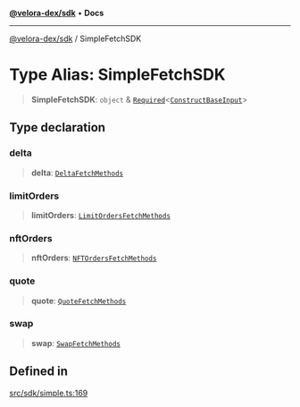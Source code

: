 [**@velora-dex/sdk**](../README.md) • **Docs**

***

[@velora-dex/sdk](../globals.md) / SimpleFetchSDK

# Type Alias: SimpleFetchSDK

> **SimpleFetchSDK**: `object` & [`Required`](../-internal-/type-aliases/Required.md)\<[`ConstructBaseInput`](../-internal-/interfaces/ConstructBaseInput.md)\>

## Type declaration

### delta

> **delta**: [`DeltaFetchMethods`](../-internal-/type-aliases/DeltaFetchMethods.md)

### limitOrders

> **limitOrders**: [`LimitOrdersFetchMethods`](../-internal-/type-aliases/LimitOrdersFetchMethods.md)

### nftOrders

> **nftOrders**: [`NFTOrdersFetchMethods`](../-internal-/type-aliases/NFTOrdersFetchMethods.md)

### quote

> **quote**: [`QuoteFetchMethods`](../-internal-/type-aliases/QuoteFetchMethods.md)

### swap

> **swap**: [`SwapFetchMethods`](../-internal-/type-aliases/SwapFetchMethods.md)

## Defined in

[src/sdk/simple.ts:169](https://github.com/paraswap/paraswap-sdk/blob/master/src/sdk/simple.ts#L169)
